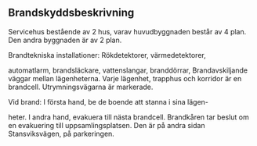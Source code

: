 ## Brandskyddsbeskrivning

Servicehus bestående av 2 hus, varav huvudbyggnaden består av 4 plan. Den andra byggnaden är av 2 plan.

Brandtekniska installationer: Rökdetektorer, värmedetektorer,

automatlarm, brandsläckare, vattenslangar, branddörrar, Brandavskiljande väggar mellan lägenheterna. Varje lägenhet, trapphus och korridor är en brandcell. Utrymningsvägarna är markerade.

Vid brand: I första hand, be de boende att stanna i sina lägen-

heter. I andra hand, evakuera till nästa brandcell. Brandkåren tar beslut om en evakuering till uppsamlingsplatsen. Den är på andra sidan Stansviksvägen, på parkeringen.

